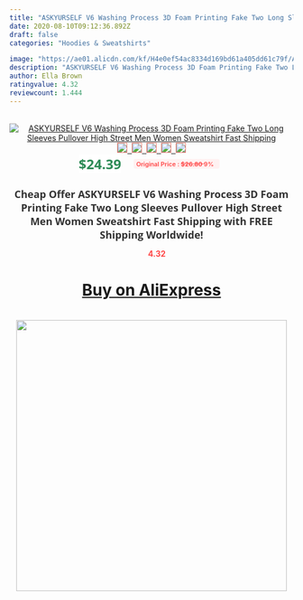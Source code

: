 ```yaml
---
title: "ASKYURSELF V6 Washing Process 3D Foam Printing Fake Two Long Sleeves Pullover High Street Men Women Sweatshirt Fast Shipping"
date: 2020-08-10T09:12:36.892Z
draft: false
categories: "Hoodies & Sweatshirts"

image: "https://ae01.alicdn.com/kf/H4e0ef54ac8334d169bd61a405dd61c79f/ASKYURSELF-V6-Washing-Process-3D-Foam-Printing-Fake-Two-Long-Sleeves-Pullover-High-Street-Men-Women.jpg"
description: "ASKYURSELF V6 Washing Process 3D Foam Printing Fake Two Long Sleeves Pullover High Street Men Women Sweatshirt Fast Shipping"
author: Ella Brown
ratingvalue: 4.32
reviewcount: 1.444
---
```

<br>
<div style="text-align: center;">
<a href="https://s.click.aliexpress.com/e/_A5kOzr" target="_blank" rel="nofollow noopener noreferrer"><img alt="ASKYURSELF V6 Washing Process 3D Foam Printing Fake Two Long Sleeves Pullover High Street Men Women Sweatshirt Fast Shipping" class="magnifier-image" src="https://ae01.alicdn.com/kf/H4e0ef54ac8334d169bd61a405dd61c79f/ASKYURSELF-V6-Washing-Process-3D-Foam-Printing-Fake-Two-Long-Sleeves-Pullover-High-Street-Men-Women.jpg_640x640.jpg">
<br>
<img style="border:1px solid salmon" src="https://ae01.alicdn.com/kf/H4e0ef54ac8334d169bd61a405dd61c79f/ASKYURSELF-V6-Washing-Process-3D-Foam-Printing-Fake-Two-Long-Sleeves-Pullover-High-Street-Men-Women.jpg_120x120.jpg">&nbsp;&nbsp;<img style="border:1px solid salmon" src="https://ae01.alicdn.com/kf/H6d021a7524a04b428718fdf6a31bf04cF/ASKYURSELF-V6-Washing-Process-3D-Foam-Printing-Fake-Two-Long-Sleeves-Pullover-High-Street-Men-Women.jpg_120x120.jpg">&nbsp;&nbsp;<img style="border:1px solid salmon" src="_120x120.jpg">&nbsp;&nbsp;<img style="border:1px solid salmon" src="_120x120.jpg">&nbsp;&nbsp;<img style="border:1px solid salmon" src="_120x120.jpg"></a></div><br0>
<div style="text-align: center;"><span style="background-color: white; border: 0px; box-sizing: border-box; color: seagreen; display: inline-block; font-family: &quot;open sans&quot; , &quot;arial&quot; , &quot;helvetica&quot; , sans-serif , &quot;heiti&quot;; font-size: 24px; font-stretch: inherit; font-weight: 700; line-height: inherit; margin: 0px 10px 0px 0px; padding: 0px; vertical-align: middle;">$24.39 </span>
<span style="background: rgb(255 , 241 , 241); border-radius: 3px; border: 0px; box-sizing: border-box; color: #ff4747; display: inline-block; font-family: inherit; font-size: 12px; font-stretch: inherit; font-style: inherit; font-variant: inherit; font-weight: 600; line-height: inherit; margin: 0px; padding: 2px 5px; transform: scale(0.9); vertical-align: middle;">Original Price : <b style="text-decoration: line-through;">$26.80 </b> 9%&nbsp;&nbsp;</span></div>
<h1 style="color: #333333; display: inline-block; font-family: &quot;open sans&quot; , &quot;arial&quot; , &quot;helvetica&quot; , sans-serif , &quot;heiti&quot;; font-size: 18px; font-stretch: inherit; font-weight: 700; text-align: center;">Cheap Offer ASKYURSELF V6 Washing Process 3D Foam Printing Fake Two Long Sleeves Pullover High Street Men Women Sweatshirt Fast Shipping with FREE Shipping Worldwide!</h1>
<div style="color: #ff4747; text-align: center;">
<img src="https://4.bp.blogspot.com/-M0ZcTcb-5uY/XleCXlxnR4I/AAAAAAAAAEc/OrjgMkXV1oMQFaCRZj5HQwOCBcu3w1FegCPcBGAYYCw/s1600/star.png" style="height: 15px;">&nbsp;<b>4.32</b></div>
<div class="button_cont" align="center"><a class="buynow_a" href="https://s.click.aliexpress.com/e/_A5kOzr" target="_blank" rel="nofollow noopener noreferrer"><H1>Buy on AliExpress</H1></a></div><br>
<div class="separator" style="clear: both; text-align: center;">
<img src="https://lh3.googleusercontent.com/-pTy5HemUv9M/XlePHvY0dAI/AAAAAAAAAE4/0nX5iRUoIWY8eMW9Dpxeirr157OZliDIgCLcBGAsYHQ/s1600/badge.gif" width="480">
</div>
